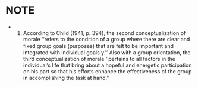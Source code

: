 # NOTE

- 1. According to Child (1941, p. 394), the second conceptualization of morale ‘‘refers to the condition of a group where there are clear and ﬁxed group goals (purposes) that are felt to be important and integrated with individual goals y.’’ Also with a group orientation, the third conceptualization of morale ‘‘pertains to all factors in the individual’s life that bring about a hopeful and energetic participation on his part so that his efforts enhance the effectiveness of the group in accomplishing the task at hand.’’